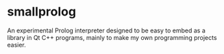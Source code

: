smallprolog
===========

An experimental Prolog interpreter designed to be easy to embed as a library in Qt C++ programs, mainly to make my own programming projects easier.
